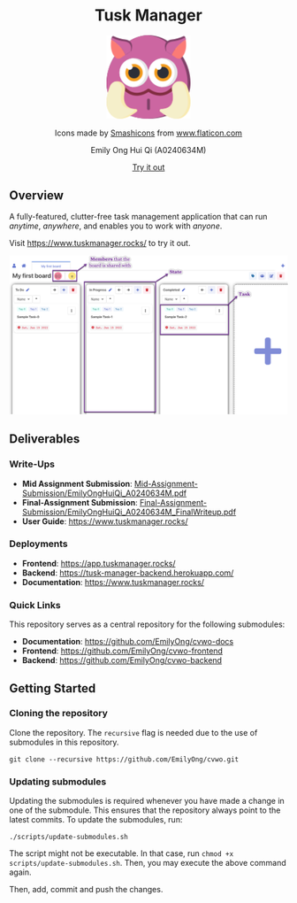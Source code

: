 <h1 align="center">Tusk Manager</h1>
<p align="center"><img src="assets/mosnter.png" width="30%"/></p>
<div align="center">Icons made by <a href="https://www.flaticon.com/authors/smashicons" title="Smashicons">Smashicons</a> from <a href="https://www.flaticon.com/" title="Flaticon">www.flaticon.com</a></div>
<p align="center">Emily Ong Hui Qi (A0240634M)</p>
<p align="center"><a href="https://www.tuskmanager.rocks/">Try it out</a></p>

## Overview

A fully-featured, clutter-free task management application that can run *anytime*, *anywhere*, and enables you to work with *anyone*.

Visit https://www.tuskmanager.rocks/ to try it out.

![Basic Terminologies](assets/basic-terminologies.png)

## Deliverables

### Write-Ups
- **Mid Assignment Submission**: [Mid-Assignment-Submission/EmilyOngHuiQi_A0240634M.pdf](Mid-Assignment-Submission/EmilyOngHuiQi_A0240634M.pdf)
- **Final-Assignment Submission**: [Final-Assignment-Submission/EmilyOngHuiQi_A0240634M_FinalWriteup.pdf](Final-Assignment-Submission/EmilyOngHuiQi_A0240634M_FinalWriteup.pdf)
- **User Guide**: https://www.tuskmanager.rocks/

### Deployments
- **Frontend**: https://app.tuskmanager.rocks/
- **Backend**: https://tusk-manager-backend.herokuapp.com/
- **Documentation**: https://www.tuskmanager.rocks/

### Quick Links

This repository serves as a central repository for the following submodules:

- **Documentation**: https://github.com/EmilyOng/cvwo-docs
- **Frontend**: https://github.com/EmilyOng/cvwo-frontend
- **Backend**: https://github.com/EmilyOng/cvwo-backend

## Getting Started

### Cloning the repository
Clone the repository. The `recursive` flag is needed due to the use of submodules in this repository.

```shell
git clone --recursive https://github.com/EmilyOng/cvwo.git
```

### Updating submodules
Updating the submodules is required whenever you have made a change in one of the submodule. This ensures that the repository always point to the latest commits. To update the submodules, run:

```shell
./scripts/update-submodules.sh
```

The script might not be executable. In that case, run `chmod +x scripts/update-submodules.sh`. Then, you may execute the above command again.

Then, add, commit and push the changes.
